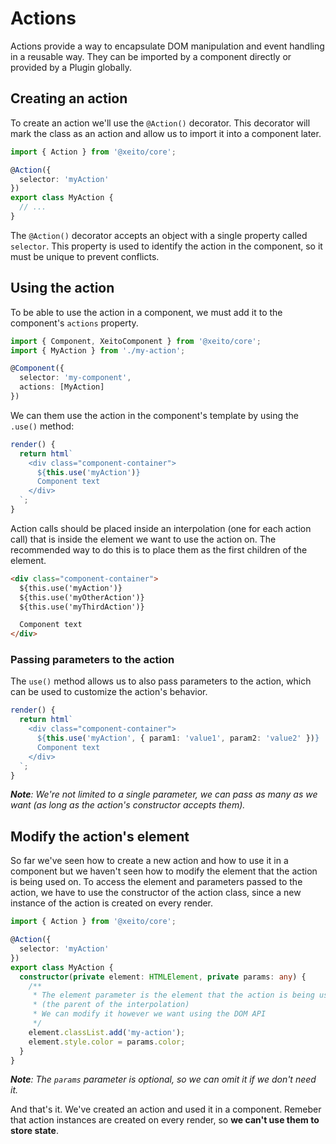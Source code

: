 # Actions

Actions provide a way to encapsulate DOM manipulation and event handling in a reusable way.
They can be imported by a component directly or provided by a Plugin globally.

## Creating an action

To create an action we'll use the `@Action()` decorator. 
This decorator will mark the class as an action and allow us to import it into a component later.

```typescript
import { Action } from '@xeito/core';

@Action({
  selector: 'myAction'
})
export class MyAction {
  // ...
}
```
The `@Action()` decorator accepts an object with a single property called `selector`. This property is used to identify the action in the component, 
so it must be unique to prevent conflicts.

## Using the action

To be able to use the action in a component, we must add it to the component's `actions` property.

```typescript
import { Component, XeitoComponent } from '@xeito/core';
import { MyAction } from './my-action';

@Component({
  selector: 'my-component',
  actions: [MyAction]
})
```
We can them use the action in the component's template by using the `.use()` method:
```typescript
render() {
  return html`
    <div class="component-container">
      ${this.use('myAction')}
      Component text
    </div>
  `;
}
```
Action calls should be placed inside an interpolation (one for each action call) that is inside the element we want to use the action on.
The recommended way to do this is to place them as the first children of the element.
```html
<div class="component-container">
  ${this.use('myAction')}
  ${this.use('myOtherAction')}
  ${this.use('myThirdAction')}

  Component text
</div>
```
### Passing parameters to the action
The `use()` method allows us to also pass parameters to the action, which can be used to customize the action's behavior.
```typescript
render() {
  return html`
    <div class="component-container">
      ${this.use('myAction', { param1: 'value1', param2: 'value2' })}
      Component text
    </div>
  `;
}
```
*__Note__: We're not limited to a single parameter, we can pass as many as we want (as long as the action's constructor accepts them).*

## Modify the action's element

So far we've seen how to create a new action and how to use it in a component but we haven't seen how to modify the element that the action is being used on.
To access the element and parameters passed to the action, we have to use the constructor of the action class, since a new instance of the action is created
on every render.

```typescript
import { Action } from '@xeito/core';

@Action({
  selector: 'myAction'
})
export class MyAction {
  constructor(private element: HTMLElement, private params: any) {
    /**
     * The element parameter is the element that the action is being used on 
     * (the parent of the interpolation)
     * We can modify it however we want using the DOM API
     */
    element.classList.add('my-action');
    element.style.color = params.color;
  }
}
```
*__Note__: The `params` parameter is optional, so we can omit it if we don't need it.*

And that's it. We've created an action and used it in a component. Remeber that action instances are created on every render, so __we can't use them to store state__.